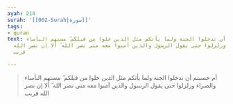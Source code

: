 ```yaml
---
ayah: 214
surah: '[[002-Surah|سورة]]'
tags:
- quran
text: أم حسبتم أن تدخلوا الجنة ولما يأتكم مثل الذين خلوا من قبلكم ۖ مستهم البأساء
  والضراء وزلزلوا حتى يقول الرسول والذين آمنوا معه متى نصر الله ۗ ألا إن نصر الله
  قريب

---
```

> أم حسبتم أن تدخلوا الجنة ولما يأتكم مثل الذين خلوا من قبلكم ۖ مستهم البأساء والضراء وزلزلوا حتى يقول الرسول والذين آمنوا معه متى نصر الله ۗ ألا إن نصر الله قريب
